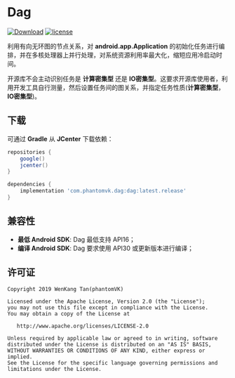 Dag
=========

[![Download](https://api.bintray.com/packages/phantomtvk/Dag/dag/images/download.svg)](https://bintray.com/phantomtvk/Dag/dag/_latestVersion) [![license](https://img.shields.io/badge/License-Apache2.0-brightgreen)](https://github.com/phantomVK/SlideBack/blob/master/LICENSE)

利用有向无环图的节点关系，对 __android.app.Application__ 的初始化任务进行编排，并在多核处理器上并行处理，对系统资源利用率最大化，缩短应用冷启动时间。

开源库不会主动识别任务是 __计算密集型__ 还是 __IO密集型__。这要求开源库使用者，利用开发工具自行测量，然后设置任务间的图关系，并指定任务性质(__计算密集型__，__IO密集型__)。



下载
-------

可通过 __Gradle__ 从 __JCenter__ 下载依赖：

```groovy
repositories {
    google()
    jcenter()
}

dependencies {
    implementation 'com.phantomvk.dag:dag:latest.release'
}
```



兼容性
-------------

* **最低 Android SDK**: Dag 最低支持 API16；
* **编译 Android SDK**: Dag 要求使用 API30 或更新版本进行编译；



许可证
--------

```
Copyright 2019 WenKang Tan(phantomVK)

Licensed under the Apache License, Version 2.0 (the "License");
you may not use this file except in compliance with the License.
You may obtain a copy of the License at

   http://www.apache.org/licenses/LICENSE-2.0

Unless required by applicable law or agreed to in writing, software
distributed under the License is distributed on an "AS IS" BASIS,
WITHOUT WARRANTIES OR CONDITIONS OF ANY KIND, either express or implied.
See the License for the specific language governing permissions and
limitations under the License.
```

